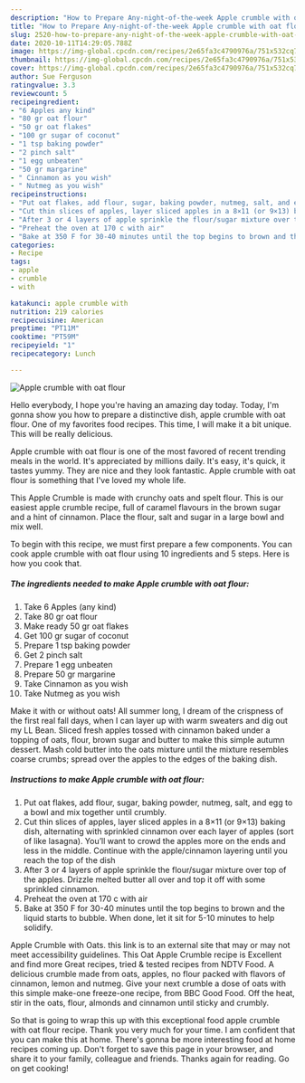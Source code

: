 ```yaml
---
description: "How to Prepare Any-night-of-the-week Apple crumble with oat flour"
title: "How to Prepare Any-night-of-the-week Apple crumble with oat flour"
slug: 2520-how-to-prepare-any-night-of-the-week-apple-crumble-with-oat-flour
date: 2020-10-11T14:29:05.788Z
image: https://img-global.cpcdn.com/recipes/2e65fa3c4790976a/751x532cq70/apple-crumble-with-oat-flour-recipe-main-photo.jpg
thumbnail: https://img-global.cpcdn.com/recipes/2e65fa3c4790976a/751x532cq70/apple-crumble-with-oat-flour-recipe-main-photo.jpg
cover: https://img-global.cpcdn.com/recipes/2e65fa3c4790976a/751x532cq70/apple-crumble-with-oat-flour-recipe-main-photo.jpg
author: Sue Ferguson
ratingvalue: 3.3
reviewcount: 5
recipeingredient:
- "6 Apples any kind"
- "80 gr oat flour"
- "50 gr oat flakes"
- "100 gr sugar of coconut"
- "1 tsp baking powder"
- "2 pinch salt"
- "1 egg unbeaten"
- "50 gr margarine"
- " Cinnamon as you wish"
- " Nutmeg as you wish"
recipeinstructions:
- "Put oat flakes, add flour, sugar, baking powder, nutmeg, salt, and egg to a bowl and mix together until crumbly."
- "Cut thin slices of apples, layer sliced apples in a 8×11 (or 9×13) baking dish, alternating with sprinkled cinnamon over each layer of apples (sort of like lasagna). You’ll want to crowd the apples more on the ends and less in the middle. Continue with the apple/cinnamon layering until you reach the top of the dish"
- "After 3 or 4 layers of apple sprinkle the flour/sugar mixture over top of the apples. Drizzle melted butter all over and top it off with some sprinkled cinnamon."
- "Preheat the oven at 170 c with air"
- "Bake at 350 F for 30-40 minutes until the top begins to brown and the liquid starts to bubble. When done, let it sit for 5-10 minutes to help solidify."
categories:
- Recipe
tags:
- apple
- crumble
- with

katakunci: apple crumble with 
nutrition: 219 calories
recipecuisine: American
preptime: "PT11M"
cooktime: "PT59M"
recipeyield: "1"
recipecategory: Lunch

---
```



![Apple crumble with oat flour](https://img-global.cpcdn.com/recipes/2e65fa3c4790976a/751x532cq70/apple-crumble-with-oat-flour-recipe-main-photo.jpg)

Hello everybody, I hope you're having an amazing day today. Today, I'm gonna show you how to prepare a distinctive dish, apple crumble with oat flour. One of my favorites food recipes. This time, I will make it a bit unique. This will be really delicious.

Apple crumble with oat flour is one of the most favored of recent trending meals in the world. It's appreciated by millions daily. It's easy, it's quick, it tastes yummy. They are nice and they look fantastic. Apple crumble with oat flour is something that I've loved my whole life.

This Apple Crumble is made with crunchy oats and spelt flour. This is our easiest apple crumble recipe, full of caramel flavours in the brown sugar and a hint of cinnamon. Place the flour, salt and sugar in a large bowl and mix well.


To begin with this recipe, we must first prepare a few components. You can cook apple crumble with oat flour using 10 ingredients and 5 steps. Here is how you cook that.

<!--inarticleads1-->

##### The ingredients needed to make Apple crumble with oat flour:

1. Take 6 Apples (any kind)
1. Take 80 gr oat flour
1. Make ready 50 gr oat flakes
1. Get 100 gr sugar of coconut
1. Prepare 1 tsp baking powder
1. Get 2 pinch salt
1. Prepare 1 egg unbeaten
1. Prepare 50 gr margarine
1. Take  Cinnamon as you wish
1. Take  Nutmeg as you wish


Make it with or without oats! All summer long, I dream of the crispness of the first real fall days, when I can layer up with warm sweaters and dig out my LL Bean. Sliced fresh apples tossed with cinnamon baked under a topping of oats, flour, brown sugar and butter to make this simple autumn dessert. Mash cold butter into the oats mixture until the mixture resembles coarse crumbs; spread over the apples to the edges of the baking dish. 

<!--inarticleads2-->

##### Instructions to make Apple crumble with oat flour:

1. Put oat flakes, add flour, sugar, baking powder, nutmeg, salt, and egg to a bowl and mix together until crumbly.
1. Cut thin slices of apples, layer sliced apples in a 8×11 (or 9×13) baking dish, alternating with sprinkled cinnamon over each layer of apples (sort of like lasagna). You’ll want to crowd the apples more on the ends and less in the middle. Continue with the apple/cinnamon layering until you reach the top of the dish
1. After 3 or 4 layers of apple sprinkle the flour/sugar mixture over top of the apples. Drizzle melted butter all over and top it off with some sprinkled cinnamon.
1. Preheat the oven at 170 c with air
1. Bake at 350 F for 30-40 minutes until the top begins to brown and the liquid starts to bubble. When done, let it sit for 5-10 minutes to help solidify.


Apple Crumble with Oats. this link is to an external site that may or may not meet accessibility guidelines. This Oat Apple Crumble recipe is Excellent and find more Great recipes, tried &amp; tested recipes from NDTV Food. A delicious crumble made from oats, apples, no flour packed with flavors of cinnamon, lemon and nutmeg. Give your next crumble a dose of oats with this simple make-one freeze-one recipe, from BBC Good Food. Off the heat, stir in the oats, flour, almonds and cinnamon until sticky and crumbly. 

So that is going to wrap this up with this exceptional food apple crumble with oat flour recipe. Thank you very much for your time. I am confident that you can make this at home. There's gonna be more interesting food at home recipes coming up. Don't forget to save this page in your browser, and share it to your family, colleague and friends. Thanks again for reading. Go on get cooking!

